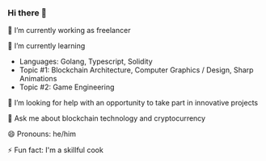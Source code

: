 ### Hi there 👋

🔭 I’m currently working as freelancer

🌱 I’m currently learning
  - Languages: Golang, Typescript, Solidity
  - Topic #1: Blockchain Architecture, Computer Graphics / Design, Sharp Animations
  - Topic #2: Game Engineering

🤔 I’m looking for help with an opportunity to take part in innovative projects

💬 Ask me about blockchain technology and cryptocurrency

😄 Pronouns: he/him

⚡ Fun fact: I'm a skillful cook
